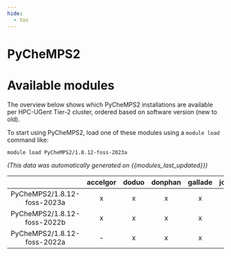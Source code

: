 ```yaml
---
hide:
  - toc
---
```


PyCheMPS2
=========

# Available modules


The overview below shows which PyCheMPS2 installations are available per HPC-UGent Tier-2 cluster, ordered based on software version (new to old).

To start using PyCheMPS2, load one of these modules using a `module load` command like:

```shell
module load PyCheMPS2/1.8.12-foss-2023a
```

*(This data was automatically generated on {{modules_last_updated}})*  

| |accelgor|doduo|donphan|gallade|joltik|shinx|skitty|
| :---: | :---: | :---: | :---: | :---: | :---: | :---: | :---: |
|PyCheMPS2/1.8.12-foss-2023a|x|x|x|x|x|x|x|
|PyCheMPS2/1.8.12-foss-2022b|x|x|x|x|-|-|-|
|PyCheMPS2/1.8.12-foss-2022a|-|x|x|x|-|-|-|
